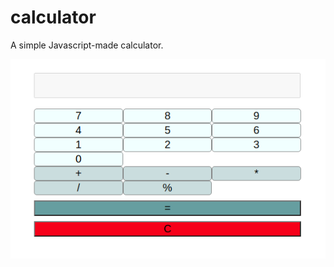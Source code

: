 # calculator
 A simple Javascript-made calculator.

 ![Calculator Screenshot](https://github.com/gustavo-zsilva/images/blob/master/calculator.png)
